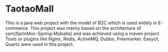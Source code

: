 # TaotaoMall
This is a java web project with the model of B2C which is used widely in E-commerce. This project was mainly based on the architecture of ssm(SprinMvc-Spring-Mybatis) and was achieved using a maven project. Tools or plugins like Nginx, Redis, ActiveMQ, Dubbo, Freemarker, EasyUI, Quartz were used in this project.
